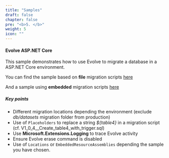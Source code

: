 ```yaml
---
title: "Samples"
draft: false
chapter: false
pre: "<b>5. </b>"
weight: 5
icon: ""
---
```


#### Evolve ASP.NET Core

This sample demonstrates how to use Evolve to migrate a database in a ASP.NET Core environment.

<i class="far fa-hand-point-right"></i> You can find the sample based on **file** migration scripts [here](https://github.com/lecaillon/Evolve/tree/master/samples/AspNetCoreSample_Evolve)

<i class="far fa-hand-point-right"></i> And a sample using **embedded** migration scripts [here](https://github.com/lecaillon/Evolve/tree/master/samples/AspNetCoreSample_Evolve_EmbeddedResources)

##### Key points

- Different migration locations depending the environment (exclude _db/datasets_ migration folder from production)
- Use of `Placeholders` to replace a string _${table4}_ in a migration script (cf. V1_0_4__Create_table4_with_trigger.sql)
- Use **Microsoft.Extensions.Logging** to trace Evolve activity
- Ensure Evolve erase command is disabled
- Use of `Locations` or `EmbeddedResourceAssemblies` depending the sample you have chosen.
